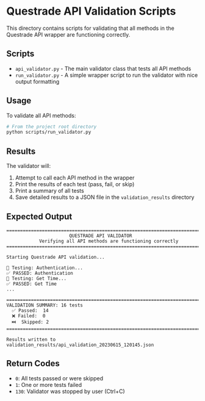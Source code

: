 # Questrade API Validation Scripts

This directory contains scripts for validating that all methods in the Questrade API wrapper are functioning correctly.

## Scripts

- `api_validator.py` - The main validator class that tests all API methods
- `run_validator.py` - A simple wrapper script to run the validator with nice output formatting

## Usage

To validate all API methods:

```bash
# From the project root directory
python scripts/run_validator.py
```

## Results

The validator will:

1. Attempt to call each API method in the wrapper
2. Print the results of each test (pass, fail, or skip)
3. Print a summary of all tests
4. Save detailed results to a JSON file in the `validation_results` directory

## Expected Output

```
========================================================================
                       QUESTRADE API VALIDATOR                        
            Verifying all API methods are functioning correctly          
========================================================================

Starting Questrade API validation...

🧪 Testing: Authentication...
✅ PASSED: Authentication
🧪 Testing: Get Time...
✅ PASSED: Get Time
...

========================================================================
VALIDATION SUMMARY: 16 tests
  ✅ Passed:  14
  ❌ Failed:  0
  ⏭️  Skipped: 2
========================================================================

Results written to validation_results/api_validation_20230615_120145.json
```

## Return Codes

- `0`: All tests passed or were skipped
- `1`: One or more tests failed
- `130`: Validator was stopped by user (Ctrl+C) 